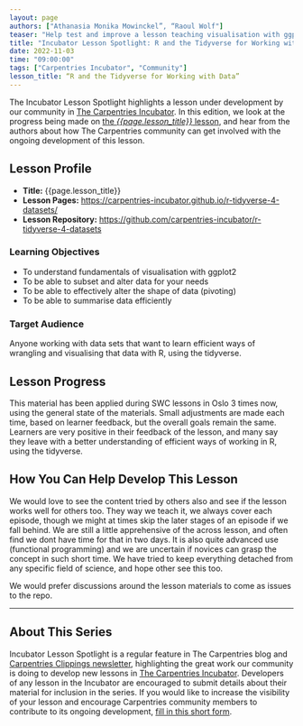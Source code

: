 ```yaml
---
layout: page
authors: ["Athanasia Monika Mowinckel”, “Raoul Wolf"]
teaser: "Help test and improve a lesson teaching visualisation with ggplot2"
title: "Incubator Lesson Spotlight: R and the Tidyverse for Working with Data"
date: 2022-11-03
time: "09:00:00"
tags: ["Carpentries Incubator", "Community"]
lesson_title: “R and the Tidyverse for Working with Data”
---
```


The Incubator Lesson Spotlight highlights a lesson under development by our community in [The Carpentries Incubator][incubator]. In this edition, we look at the progress being made on [the _{{page.lesson_title}}_ lesson][lesson-pages], and hear from the authors about how The Carpentries community can get involved with the ongoing development of this lesson.

## Lesson Profile

* **Title:** {{page.lesson_title}}
* **Lesson Pages:** https://carpentries-incubator.github.io/r-tidyverse-4-datasets/
* **Lesson Repository:** https://github.com/carpentries-incubator/r-tidyverse-4-datasets

### Learning Objectives

- To understand fundamentals of visualisation with ggplot2
- To be able to subset and alter data for your needs
- To be able to effectively alter the shape of data (pivoting)
- To be able to summarise data efficiently

### Target Audience

Anyone working with data sets that want to learn efficient ways of wrangling and visualising that data with R, using the tidyverse.

## Lesson Progress

This material has been applied during SWC lessons in Oslo 3 times now, using the general state of the materials. Small adjustments are made each time, based on learner feedback, but the overall goals remain the same. Learners are very positive in their feedback of the lesson, and many say they leave with a better understanding of efficient ways of working in R, using the tidyverse.

## How You Can Help Develop This Lesson

We would love to see the content tried by others also and see if the lesson works well for others too. They way we teach it, we always cover each episode, though we might at times skip the later stages of an episode if we fall behind. We are still a little apprehensive of the across lesson, and often find we dont have time for that in two days. It is also quite advanced use (functional programming) and we are uncertain if novices can grasp the concept in such short time. We have tried to keep everything detached from any specific field of science, and hope other see this too.

We would prefer discussions around the lesson materials to come as issues to the repo.

------

## About This Series

Incubator Lesson Spotlight is a regular feature in The Carpentries blog and [Carpentries Clippings newsletter][newsletter], highlighting the great work our community is doing to develop new lessons in [The Carpentries Incubator][incubator]. Developers of any lesson in the Incubator are encouraged to submit details about their material for inclusion in the series. If you would like to increase the visibility of your lesson and encourage Carpentries community members to contribute to its ongoing development, [fill in this short form][ils-form].

<!-- link references -->
[ils-form]: https://forms.gle/cCuLATAEomfdFejs9
[incubator]: https://github.com/carpentries-incubator/
[lesson-pages]: <lesson URL from form>
[newsletter]: https://carpentries-incubator.github.io/r-tidyverse-4-datasets/
